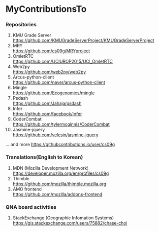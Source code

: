 # MyContributionsTo

### Repositories
1. KMU Grade Server<br>
https://github.com/KMUGradeServerProject/KMUGradeServerProject
2. MRY<br>
https://github.com/cs09g/MRYproject
3. OmletRTC<br>
https://github.com/UCIUROP2015/UCI_OmletRTC
4. Web2py<br>
https://github.com/web2py/web2py
5. Arcus-python-client<br>
https://github.com/naver/arcus-python-client
6. Mingle<br>
https://github.com/Ecogenomics/mingle
7. Psdash<br>
https://github.com/Jahaja/psdash
8. Infer<br>
https://github.com/facebook/infer
9. CoderCombat<br>
https://github.com/tylermcginnis/CoderCombat
10. Jasmine-jquery<br>
https://github.com/velesin/jasmine-jquery

... and more 
https://githubcontributions.io/user/cs09g

### Translations(English to Korean)
1. MDN (Mozilla Development Network)<br>
https://developer.mozilla.org/en/profiles/cs09g
2. Thimble<br>
https://github.com/mozilla/thimble.mozilla.org
3. AMO frontend<br>
https://github.com/mozilla/addons-frontend

### QNA board activities
1. StackExchange (Geographic Infomation Systems)
https://gis.stackexchange.com/users/75882/chase-choi
